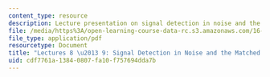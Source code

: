 ```yaml
---
content_type: resource
description: Lecture presentation on signal detection in noise and the matched filter.
file: /media/https%3A/open-learning-course-data-rc.s3.amazonaws.com/16-36-communication-systems-engineering-spring-2009/cdf7761a13840807fa10f757694dda7b_MIT16_36s09_lec08_09.pdf
file_type: application/pdf
resourcetype: Document
title: "Lectures 8 \u2013 9: Signal Detection in Noise and the Matched Filter"
uid: cdf7761a-1384-0807-fa10-f757694dda7b
---
```

